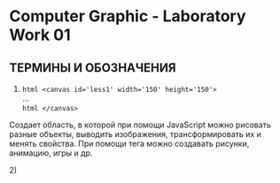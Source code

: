 Computer Graphic - Laboratory Work 01
=====================
ТЕРМИНЫ И ОБОЗНАЧЕНИЯ
-----------------------------------

1) ```html <canvas id='less1' width='150' height='150'> ```  
    ...  
  ```html </canvas> ```
   
Создает область, в которой при помощи JavaScript можно рисовать разные объекты, выводить изображения, трансформировать их и менять свойства. При помощи тега <canvas> можно создавать рисунки, анимацию, игры и др. 
    
2)<script>
    
  Тег <script> предназначен для описания скриптов, может содержать ссылку на программу или ее текст на определенном языке. 
    
3)```html ```
4)```html ```
5)```html ```
6)```html ```
7)```html ```
8)```html ```
9)```html ```
10)```html ```
11)```html ```
12)```html ```
13)```html ```
14)```html ```
15)```html ```  
  
